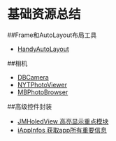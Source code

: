 基础资源总结
===========
##Frame和AutoLayout布局工具
* [HandyAutoLayout](https://github.com/casatwy/HandyAutoLayout)

##相机
* [DBCamera](https://github.com/danielebogo/DBCamera)
* [NYTPhotoViewer](https://github.com/NYTimes/NYTPhotoViewer)
* [MBPhotoBrowser](https://github.com/mwaterfall/MWPhotoBrowser) 


##高级控件封装
* [JMHoledView 高亮显示重点模块](https://github.com/leverdeterre/JMHoledView)
* [iAppInfos 获取app所有重要信息](https://github.com/leverdeterre/iAppInfos)
